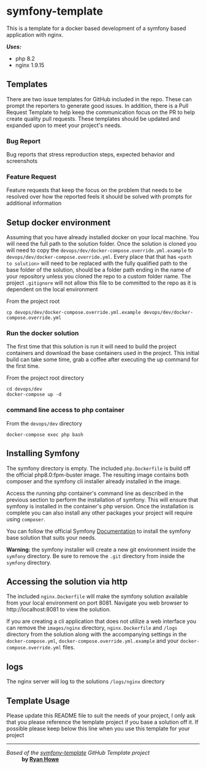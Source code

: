 # symfony-template
This is a template for a docker based development of a symfony based application with nginx.

___Uses:___ 
* php 8.2
* nginx 1.9.15

## Templates
There are two issue templates for GitHub included in the repo.  These can prompt the reporters to generate good issues.
In addition, there is a Pull Request Template to help keep the communication focus on the PR to help create quality pull
requests.  These templates should be updated and expanded upon to meet your project's needs.

### Bug Report
Bug reports that stress reproduction steps, expected behavior and screenshots

### Feature Request
Feature requests that keep the focus on the problem that needs to be resolved over how the reported feels it should be
solved with prompts for additional information

## Setup docker environment
Assuming that you have already installed docker on your local machine.  You will need the full path to the solution
folder.  Once the solution is cloned you will need to copy the `devops/dev/docker-compose.override.yml.example` to
`devops/dev/docker-compose.override.yml`.  Every place that that has `<path to solution>` will need to be replaced with
the fully qualified path to the base folder of the solution, should be a folder path ending in the name of your repository unless you cloned
the repo to a custom folder name.  The project `.gitignore` will not allow this file to be committed to the repo as it is
dependent on the local environment

From the project root
```shell
cp devops/dev/docker-compose.override.yml.example devops/dev/docker-compose.override.yml
```

### Run the docker solution
The first time that this solution is run it will need to build the project containers and download the base containers
used in the project.  This initial build can take some time, grab a coffee after executing the up command for the first
time.

From the project root directory
```shell
cd devops/dev
docker-compose up -d
```

### command line access to php container
From the `devops/dev` directory
```shell
docker-compose exec php bash
```

## Installing Symfony
The symfony directory is empty.  The included `php.Dockerfile` is build off the official php8.0:fpm-buster image.  The
resulting image contains both composer and the symfony cli installer already installed in the image.

Access the running php container's command line as described in the previous section to perform the installation of 
symfony. This will ensure that symfony is installed in the container's php version.  Once the installation is complete 
you can also install any other packages your project will require using `composer`.

You can follow the official Symfony [Documentation](https://symfony.com/doc/current/index.html) to install the symfony
base solution that suits your needs.

__Warning:__ the symfony installer will create a new git environment inside the `symfony` directory.  Be sure to remove
the `.git` directory from inside the `symfony` directory.

## Accessing the solution via http
The included `nginx.Dockerfile` will make the symfony solution available from your local environment on port 8081.
Navigate you web browser to http://localhost:8081 to view the solution.

If you are creating a cli application that does not utilize a web interface you can remove the `images/nginx` directory, 
`nginx.Dockerfile` and `/logs` directory from the solution along with the accompanying settings in the 
`docker-compose.yml`, `docker-compose.override.yml.example` and your `docker-compose.override.yml` files.

## logs
The nginx server will log to the solutions `/logs/nginx` directory

## Template Usage
Please update this README file to suit the needs of your project, I only ask that you please reference the template
project if you base a solution off it.  If possible please keep below this line when you use this template for your project

---
<dl>
    <dt>
        <em>Based of the <a href="https://github.com/ryanwhowe/symfony-template">symfony-template</a> GitHub Template project</em>
    </dt>
    <dd>
        <strong>by <a href="https://github.com/ryanwhowe" target="_blank">Ryan Howe</a></strong>
    </dd>
</dl>
